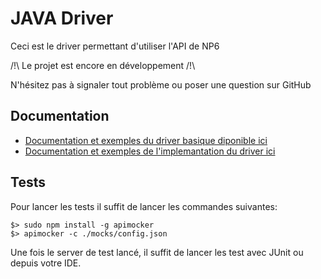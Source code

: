# JAVA Driver

Ceci est le driver permettant d'utiliser l'API de NP6

/!\ Le projet est encore en développement /!\

N'hésitez pas à signaler tout problème ou poser une question sur GitHub

## Documentation
- [Documentation et exemples du driver basique diponible ici](./src/main/java/route/LISEZMOI.md)
- [Documentation et exemples de l'implemantation du driver ici](./src/main/java/implementation/LISEZMOI.md)

## Tests

Pour lancer les tests il suffit de lancer les commandes suivantes:

```
$> sudo npm install -g apimocker
$> apimocker -c ./mocks/config.json
```

Une fois le server de test lancé, il suffit de lancer les test avec JUnit ou depuis votre IDE.
